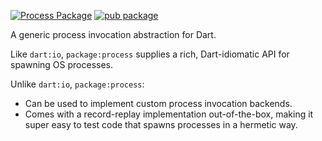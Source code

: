 [![Process Package](https://github.com/google/process.dart/actions/workflows/process.yml/badge.svg)](https://github.com/google/process.dart/actions/workflows/process.yml)
[![pub package](https://img.shields.io/pub/v/process.svg)](https://pub.dev/packages/process)

A generic process invocation abstraction for Dart.

Like `dart:io`, `package:process` supplies a rich, Dart-idiomatic API for
spawning OS processes.

Unlike `dart:io`, `package:process`:

- Can be used to implement custom process invocation backends.
- Comes with a record-replay implementation out-of-the-box, making it super
  easy to test code that spawns processes in a hermetic way.
